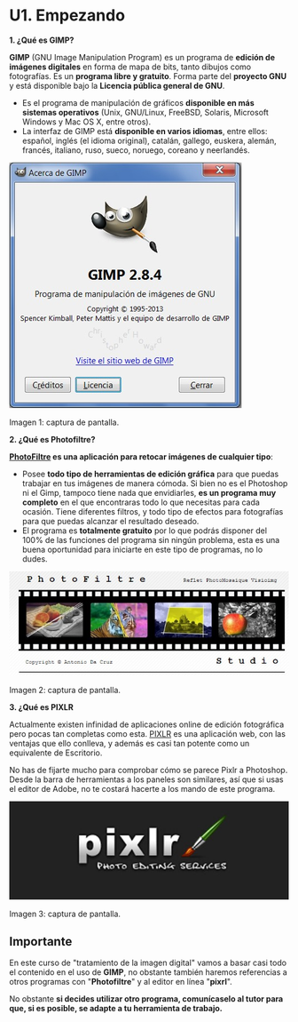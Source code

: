 # U1. Empezando

**1\. ¿Qué es GIMP?**

**GIMP** (GNU Image Manipulation Program) es un programa de **edición de imágenes digitales** en forma de mapa de bits, tanto dibujos como fotografías. Es un **programa libre y gratuito**. Forma parte del **proyecto GNU** y está disponible bajo la **Licencia pública general de GNU**.

*   Es el programa de manipulación de gráficos **disponible en más sistemas operativos** (Unix, GNU/Linux, FreeBSD, Solaris, Microsoft Windows y Mac OS X, entre otros).
*   La interfaz de GIMP está **disponible en varios idiomas**, entre ellos: español, inglés (el idioma original), catalán, gallego, euskera, alemán, francés, italiano, ruso, sueco, noruego, coreano y neerlandés.


![](img/gimp.jpg)


Imagen 1: captura de pantalla.

**2\. ¿Qué es Photofiltre?**

**[PhotoFiltre](http://www.photofiltre-studio.com/) es una aplicación para retocar imágenes de cualquier tipo**:

*   Posee **todo tipo de herramientas de edición gráfica** para que puedas trabajar en tus imágenes de manera cómoda. Si bien no es el Photoshop ni el Gimp, tampoco tiene nada que envidiarles, **es un programa muy completo** en el que encontraras todo lo que necesitas para cada ocasión. Tiene diferentes filtros, y todo tipo de efectos para fotografías para que puedas alcanzar el resultado deseado. 
*   El programa es **totalmente gratuito** por lo que podrás disponer del 100% de las funciones del programa sin ningún problema, esta es una buena oportunidad para iniciarte en este tipo de programas, no lo dudes.


![](img/photofiltre2.jpg)


Imagen 2: captura de pantalla.

**3\. ¿Qué es PIXLR**

Actualmente existen infinidad de aplicaciones online de edición fotográfica pero pocas tan completas como esta. [PIXLR](http://pixlr.com/editor/) es una aplicación web, con las ventajas que ello conlleva, y además es casi tan potente como un equivalente de Escritorio.

No has de fijarte mucho para comprobar cómo se parece Pixlr a Photoshop. Desde la barra de herramientas a los paneles son similares, así que si usas el editor de Adobe, no te costará hacerte a los mando de este programa.


![](img/pixrl4.jpg)


Imagen 3: captura de pantalla.

## Importante

En este curso de "tratamiento de la imagen digital" vamos a basar casi todo el contenido en el uso de **GIMP**, no obstante también haremos referencias a otros programas con "**Photofiltre**" y al editor en línea "**pixrl**".

No obstante **si decides utilizar otro programa, comunícaselo al tutor para que, si es posible, se adapte a tu herramienta de trabajo.**

